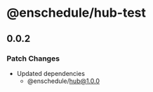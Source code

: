 # @enschedule/hub-test

## 0.0.2

### Patch Changes

- Updated dependencies
  - @enschedule/hub@1.0.0
